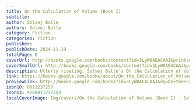 ```yaml
---
title: On the Calculation of Volume (Book I)
subtitle: 
author: Solvej Balle
authors: Solvej Balle
category: Fiction
categories: Fiction
publisher: 
publishDate: 2024-11-19
totalPage: 0
coverUrl: http://books.google.com/books/content?id=3LyW0AEACAAJ&printsec=frontcover&img=1&zoom=1&source=gbs_api
coverSmallUrl: http://books.google.com/books/content?id=3LyW0AEACAAJ&printsec=frontcover&img=1&zoom=5&source=gbs_api
description: Utterly riveting, Solvej Balle's On the Calculation of Volume (Book I) is the grand opening of her speculative fiction septology, winner of the 2022 Nordic Council Literature Prize (Scandinavia's most important literary award) for being "a masterpiece of its time."
link: https://books.google.com/books/about/On_the_Calculation_of_Volume_Book_I.html?hl=&id=3LyW0AEACAAJ
previewLink: http://books.google.com/books?id=3LyW0AEACAAJ&dq=On+the+Calculation+of+Volume&hl=&as_pt=BOOKS&cd=4&source=gbs_api
isbn10: 0811237257
isbn13: 9780811237253
localCoverImage: Img/covers/On the Calculation of Volume (Book I) - Solvej Balle.jpg
---
```

